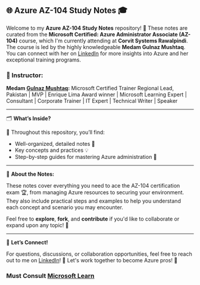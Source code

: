 ## 🌐 **Azure AZ-104 Study Notes** 🎓

Welcome to my **Azure AZ-104 Study Notes** repository! 🚀 These notes are curated from the **Microsoft Certified: Azure Administrator Associate (AZ-104)** course, which I'm currently attending at **Corvit Systems Rawalpindi**. The course is led by the highly knowledgeable **Medam Gulnaz Mushtaq**. You can connect with her on [LinkedIn](https://www.linkedin.com/in/gulnaz-mushtaq/) for more insights into Azure and her exceptional training programs.

### 💼 Instructor: 
**Medam [Gulnaz Mushtaq](https://www.linkedin.com/in/gulnaz-mushtaq/):**
Microsoft Certified Trainer Regional Lead, Pakistan | MVP | Enrique Lima Award winner | Microsoft Learning Expert | Consultant | Corporate Trainer | IT Expert | Technical Writer | Speaker

---

🗂️ **What’s Inside?**

📘 Throughout this repository, you’ll find:
- Well-organized, detailed notes 📝 
- Key concepts and practices 💡
- Step-by-step guides for mastering Azure administration 🔧

---

📝 **About the Notes:**

These notes cover everything you need to ace the AZ-104 certification exam 🏆, from managing Azure resources to securing your environment. They also include practical steps and examples to help you understand each concept and scenario you may encounter.

Feel free to **explore**, **fork**, and **contribute** if you'd like to collaborate or expand upon any topic! 🤝

---

💬 **Let’s Connect!**

For questions, discussions, or collaboration opportunities, feel free to reach out to me on [LinkedIn](https://www.linkedin.com/in/jahangir-45886428a/)! 💼 Let's work together to become Azure pros! 🌟

### Must Consult [Microsoft Learn](https://learn.microsoft.com/en-us/credentials/certifications/azure-administrator/?practice-assessment-type=certification)
